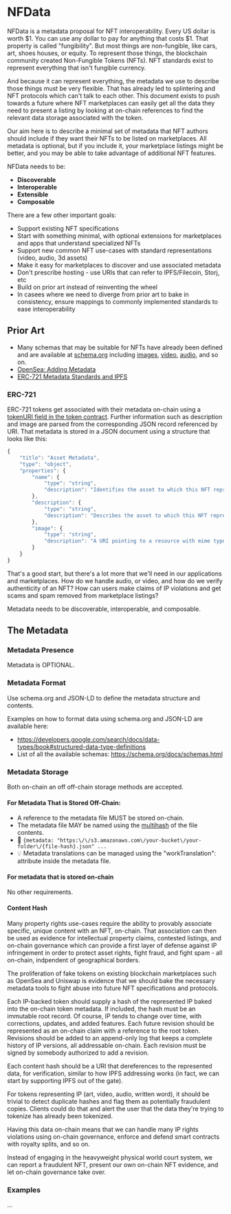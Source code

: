 # NFData

NFData is a metadata proposal for NFT interoperability. Every US dollar is worth $1. You can use any dollar to pay for anything that costs $1. That property is called "fungibility". But most things are non-fungible, like cars, art, shoes houses, or equity. To represent those things, the blockchain community created Non-Fungible Tokens (NFTs). NFT standards exist to represent everything that isn't fungible currency.

And because it can represent everything, the metadata we use to describe those things must be very flexible. That has already led to splintering and NFT protocols which can't talk to each other. This document exists to push towards a future where NFT marketplaces can easily get all the data they need to present a listing by looking at on-chain references to find the relevant data storage associated with the token.

Our aim here is to describe a minimal set of metadata that NFT authors should include if they want their NFTs to be listed on marketplaces. All metadata is optional, but if you include it, your marketplace listings might be better, and you may be able to take advantage of additional NFT features.

NFData needs to be:

* **Discoverable**
* **Interoperable**
* **Extensible**
* **Composable**

There are a few other important goals:

* Support existing NFT specifications
* Start with something minimal, with optional extensions for marketplaces and apps that understand specialized NFTs
* Support new common NFT use-cases with standard representations (video, audio, 3d assets)
* Make it easy for marketplaces to discover and use associated metadata
* Don't prescribe hosting - use URIs that can refer to IPFS/Filecoin, Storj, etc
* Build on prior art instead of reinventing the wheel
* In casees where we need to diverge from prior art to bake in consistency, ensure mappings to commonly implemented standards to ease interoperability


## Prior Art

* Many schemas that may be suitable for NFTs have already been defined and are available at [schema.org](https://schema.org/docs/schemas.html) including [images](https://schema.org/ImageObject), [video](https://schema.org/VideoObject), [audio](https://schema.org/AudioObject), and so on.
* [OpenSea: Adding Metadata](https://docs.opensea.io/docs/2-adding-metadata)
* [ERC-721 Metadata Standards and IPFS](https://medium.com/blockchain-manchester/erc-721-metadata-standards-and-ipfs-94b01fea2a89)


### ERC-721

ERC-721 tokens get associated with their metadata on-chain using a [tokenURI field in the token contract](https://github.com/OpenZeppelin/openzeppelin-contracts/blob/master/contracts/token/ERC721/ERC721.sol#L21). Further information such as description and image are parsed from the corresponding JSON record referenced by URI. That metadata is stored in a JSON document using a structure that looks like this:


```js
{
    "title": "Asset Metadata",
    "type": "object",
    "properties": {
        "name": {
            "type": "string",
            "description": "Identifies the asset to which this NFT represents",
        },
        "description": {
            "type": "string",
            "description": "Describes the asset to which this NFT represents",
        },
        "image": {
            "type": "string",
            "description": "A URI pointing to a resource with mime type image/* representing the asset to which this NFT represents. Consider making any images at a width between 320 and 1080 pixels and aspect ratio between 1.91:1 and 4:5 inclusive.",
        }
    }
}
```

That's a good start, but there's a lot more that we'll need in our applications and marketplaces. How do we handle audio, or video, and how do we verify authenticity of an NFT? How can users make claims of IP violations and get scams and spam removed from marketplace listings?

Metadata needs to be discoverable, interoperable, and composable.


## The Metadata

### Metadata Presence

Metadata is OPTIONAL.

### Metadata Format

Use schema.org and JSON-LD to define the metadata structure and contents.

Examples on how to format data using schema.org and JSON-LD are available here:

* https://developers.google.com/search/docs/data-types/book#structured-data-type-definitions
* List of all the available schemas: https://schema.org/docs/schemas.html

### Metadata Storage

Both on-chain an off off-chain storage methods are accepted.

#### For Metadata That is Stored Off-Chain:

* A reference to the metadata file MUST be stored on-chain.
* The metadata file MAY be named using the [multihash](https://github.com/multiformats/multihash) of the file contents.
* 🔢 `{metadata: "https:\/\/s3.amazonaws.com\/your-bucket\/your-folder\/{file-hash}.json" ...`
* 💡 Metadata translations can be managed using the "workTranslation": attribute inside the metadata file.

#### For metadata that is stored on-chain

No other requirements.

#### Content Hash

Many property rights use-cases require the ability to provably associate specific, unique content with an NFT, on-chain. That association can then be used as evidence for intellectual property claims, contested listings, and on-chain governance which can provide a first layer of defense against IP infringement in order to protect asset rights, fight fraud, and fight spam - all on-chain, indpendent of geographical borders.

The proliferation of fake tokens on existing blockchain marketplaces such as OpenSea and Uniswap is evidence that we should bake the necessary metadata tools to fight abuse into future NFT specifications and protocols.

Each IP-backed token should supply a hash of the represented IP baked into the on-chain token metadata. If included, the hash must be an immutable root record. Of course, IP tends to change over time, with corrections, updates, and added features. Each future revision should be represented as an on-chain claim with a reference to the root token. Revisions should be added to an append-only log that keeps a complete history of IP versions, all addressable on-chain. Each revision must be signed by somebody authorized to add a revision.

Each content hash should be a URI that dereferences to the represented data, for verification, similar to how IPFS addressing works (in fact, we can start by supporting IPFS out of the gate).

For tokens representing IP (art, video, audio, written word), it should be trivial to detect duplicate hashes and flag them as potentially fraudulent copies. Clients could do that and alert the user that the data they're trying to tokenize has already been tokenized.

Having this data on-chain means that we can handle many IP rights violations using on-chain governance, enforce and defend smart contracts with royalty splits, and so on.

Instead of engaging in the heavyweight physical world court system, we can report a fraudulent NFT, present our own on-chain NFT evidence, and let on-chain governance take over.

### Examples

...
